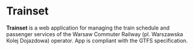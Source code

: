 # Trainset

**Trainset** is a web application for managing the train schedule and passenger services of the Warsaw Commuter Railway
(pl. Warszawska Kolej Dojazdowa) operator. App is compliant with the GTFS specification.
